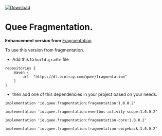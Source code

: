 [ ![Download](https://api.bintray.com/packages/quee/fragmentation/fragmentation/images/download.svg?version=1.0.0.0) ](https://bintray.com/quee/fragmentation/fragmentation/1.0.0.0/link) 
# Quee Fragmentation.

**Enhancement version from** [Fragmentation](https://github.com/YoKeyword/Fragmentation)

To use this version from fragmentation.
- Add this to `build.gradle` file
```
repositories {
	maven {
		url  "https://dl.bintray.com/quee/fragmentation"
	}
}
```
- then add one of this dependencies in your project based on your needs.
```
implementation 'io.quee.fragmentation:fragmentation:1.0.0.2'
```

```
implementation 'io.quee.fragmentation:eventbus-activity-scope:1.0.0.2'
```

```
implementation 'io.quee.fragmentation:fragmentation-core:1.0.0.2'
```

```
implementation 'io.quee.fragmentation:fragmentation-swipeback:1.0.0.2'
```
